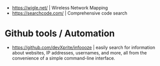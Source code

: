 - https://wigle.net/ | Wireless Network Mapping
- https://searchcode.com/ | Comprehensive code search

# Github tools / Automation
- https://github.com/devXprite/infoooze | easily search for information about websites, IP addresses, usernames, and more, all from the convenience of a simple command-line interface.



